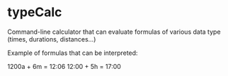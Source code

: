 # typeCalc
Command-line calculator that can evaluate formulas of various data type (times, durations, distances...)

Example of formulas that can be interpreted:

1200a + 6m = 12:06
12:00 + 5h = 17:00
